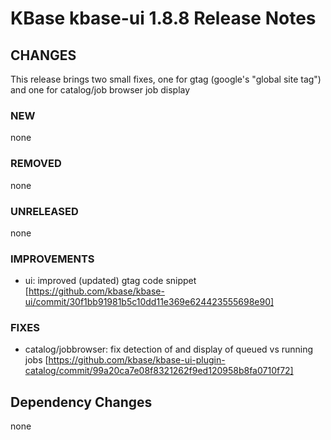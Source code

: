# KBase kbase-ui 1.8.8 Release Notes

## CHANGES

This release brings two small fixes, one for gtag (google's "global site tag") and one for catalog/job browser job display

### NEW

none

### REMOVED

none

### UNRELEASED

none

### IMPROVEMENTS

- ui: improved (updated) gtag code snippet
  [https://github.com/kbase/kbase-ui/commit/30f1bb91981b5c10dd11e369e624423555698e90]

### FIXES

- catalog/jobbrowser: fix detection of and display of queued vs running jobs
  [https://github.com/kbase/kbase-ui-plugin-catalog/commit/99a20ca7e08f8321262f9ed120958b8fa0710f72]

## Dependency Changes

none
